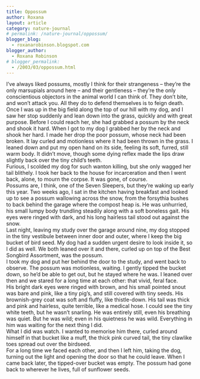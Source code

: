 ```yaml
---
title: Oppossum
author: Roxana
layout: article
category: nature-journal
# permalink: /nature-journal/oppossum/
blogger_blog:
  - roxanarobinson.blogspot.com
blogger_author:
  - Roxana Robinson
# blogger_permalink:
  - /2003/03/oppossum.html
---
```

I&#8217;ve always liked possums, mostly I think for their strangeness &#8211; they&#8217;re the only marsupials around here &#8211; and their gentleness &#8211; they&#8217;re the only conscientious objectors in the animal world I can think of. They don&#8217;t bite, and won&#8217;t attack you. All they do to defend themselves is to feign death.  
Once I was up in the big field along the top of our hill with my dog, and I saw her stop suddenly and lean down into the grass, quickly and with great purpose. Before I could reach her, she had grabbed a possum by the neck and shook it hard. When I got to my dog I grabbed her by the neck and shook her hard. I made her drop the poor possum, whose neck had been broken. It lay curled and motionless where it had been thrown in the grass. I leaned down and put my open hand on its side, feeling its soft, furred, still warm body. It didn&#8217;t move, though some dying reflex made the lips draw slightly back over the tiny child&#8217;s teeth.  
Furious, I scolded my dog for such wanton killing, but she only wagged her tail blithely. I took her back to the house for incarceration and then I went back, alone, to mourn the corpse. It was gone, of course.  
Possums are, I think, one of the Seven Sleepers, but they&#8217;re waking up early this year. Two weeks ago, I sat in the kitchen having breakfast and looked up to see a possum wallowing across the snow, from the forsythia bushes to back behind the garage where the compost heap is. He was unhurried, his small lumpy body trundling steadily along with a soft boneless gait. His eyes were ringed with dark, and his long hairless tail stood out against the snow.  
Last night, leaving my study over the garage around nine, my dog stopped in the tiny vestibule between inner door and outer, where I keep the big bucket of bird seed. My dog had a sudden urgent desire to look inside it, so I did as well. We both leaned over it and there, curled up on top of the Best Songbird Assortment, was the possum.  
I took my dog and put her behind the door to the study, and went back to observe. The possum was motionless, waiting. I gently tipped the bucket down, so he&#8217;d be able to get out, but he stayed where he was. I leaned over then and we stared for a long time at each other: that vivid, feral face.  
His bright dark eyes were ringed with brown, and his small pointed snout was bare and pink, like a tiny pig&#8217;s, and still covered with tiny seeds. His brownish-grey coat was soft and fluffy, like thistle-down. His tail was thick and pink and hairless, quite terrible, like a medical hose. I could see the tiny white teeth, but he wasn&#8217;t snarling. He was entirely still, even his breathing was quiet. But he was wild; even in his quietness he was wild. Everything in him was waiting for the next thing I did.  
What I did was watch. I wanted to memorise him there, curled around himself in that bucket like a muff, the thick pink curved tail, the tiny clawlike toes spread out over the birdseed.  
For a long time we faced each other, and then I left him, taking the dog, turning out the light and opening the door so that he could leave. When I came back later, the tipped-over bucket was empty. The possum had gone back to wherever he lives, full of sunflower seeds.